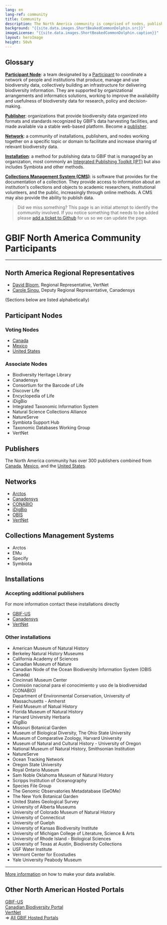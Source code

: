 ```yaml
---
lang: en
lang-ref: community
title: Community
description: The North America community is comprised of nodes, publishers, installations, and networks working together to manage and use biodiversity data.
background: "{{site.data.images.ShortBeakedCommonDolphin.src}}"
imageLicense: "{{site.data.images.ShortBeakedCommonDolphin.caption}}"
layout: heroImage
height: 50vh
---
```


## Glossary
[**Participant Node**](#nodes): a team designated by a [Participant](https://www.gbif.org/the-gbif-network#:~:text=The%20Participant%20network,open%20access%20to%20biodiversity%20data) to coordinate a network of people and institutions that produce, manage and use biodiversity data, collectively building an infrastructure for delivering biodiversity information. They are supported by organizational arrangements and informatics solutions, working to improve the availability and usefulness of biodiversity data for research, policy and decision-making.   

[**Publisher**](#publishers): organizations that provide biodiversity data organized into formats and standards recognized by GBIF’s data harvesting facilities, and made available via a stable web-based platform. Become a [publisher](https://www.gbif.org/become-a-publisher).   

[**Network**](#networks): a community of installations, publishers, and nodes working together on a specific topic or domain to facilitate and increase sharing of relevant biodiversity data. 

[**Installation**](#installations): a method for publishing data to GBIF that is managed by an organization, most commonly an [Integrated Publishing Toolkit (IPT)](https://www.gbif.org/ipt) but also includes Symbiota and other methods.    

[**Collections Management System (CMS)**](#cms): is software that provides for the documentation of a collection. They provide access to information about an institution's collections and objects to academic researchers, institutional volunteers, and the public, increasingly through online methods. A CMS may also provide the ability to publish data.


> Did we miss something? This page is an initial attempt to identify the community involved. If you notice something that needs to be added please [add a ticket to Github](https://github.com/gbif/hp-north-america/issues/new) for us so we can update the page.


# GBIF North America Community Participants 
------------------------------

## North America Regional Representatives

- [David Bloom](https://www.gbif.org/contact-us/directory?personId=2808), Regional Representative, VertNet
- [Carole Sinou](https://www.gbif.org/contact-us/directory?personId=3917), Deputy Regional Representative, Canadensys

(Sections below are listed alphabetically)

<a name="nodes"></a>Participant Nodes
------------
### Voting Nodes
- [Canada](https://www.gbif.org/country/CA/summary)
- [Mexico](https://www.gbif.org/country/MX/summary)
- [United States](https://www.gbif.org/country/US/summary)

### Associate Nodes
- Biodiversity Heritage Library
- Canadensys
- Consortium for the Barcode of Life
- Discover Life
- Encyclopedia of Life
- iDigBio
- Integrated Taxonomic Information System
- Natural Science Collections Alliance
- NatureServe
- Symbiota Support Hub
- Taxonomic Databases Working Group
- VertNet

<a name="publishers"></a>Publishers
------------
The North America community has over 300 publishers combined from [Canada](https://www.gbif.org/publisher/search?country=CA), [Mexico](https://www.gbif.org/publisher/search?country=MX), and the [United States](https://www.gbif.org/publisher/search?country=US).

<a name="networks"></a>Networks
------------
- [Arctos](https://www.gbif.org/network/1f2c0cbe-40df-43f6-ba07-e76133e78c31)
- [Canadensys](https://data.canadensys.net/)
- [CONABIO](https://www.gbif.org/publisher/ff90b050-c256-11db-b71b-b8a03c50a862)
- [iDigBio](https://www.idigbio.org/)
- [OBIS](https://www.gbif.org/network/2b7c7b4f-4d4f-40d3-94de-c28b6fa054a6)
- [VertNet](http://www.vertnet.org/)

<a name="cms"></a>Collections Management Systems
------------
- Arctos
- EMu
- Specify
- Symbiota

<a name="installations"></a>Installations
------------
### Accepting additional publishers
For more information contact these installations directly
- [GBIF-US](https://bison.usgs.gov/ipt/)
- [Canadensys](http://data.canadensys.net/ipt/)
- [VertNet](http://ipt.vertnet.org:8080/ipt/)

### Other installations
- American Museum of Natural History
- Berkeley Natural History Museums
- California Academy of Sciences
- Canadian Museum of Nature
- Canadian Node of the Ocean Biodiversity Information System (OBIS Canada)
- Cincinnati Museum Center
- Comisión nacional para el conocimiento y uso de la biodiversidad (CONABIO)
- Department of Environmental Conservation, University of Massachusetts - Amherst
- Field Museum of Natual History
- Florida Museum of Natural History
- Harvard University Herbaria
- iDigBio
- Missouri Botanical Garden
- Museum of Biological Diversity, The Ohio State University
- Museum of Comparative Zoology, Harvard University
- Museum of Natural and Cultural History - University of Oregon
- National Museum of Natural History, Smithsonian Institution
- NatureServe
- Ocean Tracking Network
- Oregon State University
- Royal Ontario Museum
- Sam Noble Oklahoma Museum of Natural History
- Scripps Institution of Oceanography
- Species File Group
- The Genomic Observatories Metadatabase (GeOMe)
- The New York Botanical Garden
- United States Geological Survey
- University of Alberta Museums
- University of Colorado Museum of Natural History
- University of Connecticut
- University of Guelph
- University of Kansas Biodiversity Institute
- University of Michigan College of Literature, Science & Arts
- University of Rhode Island - Biological Sciences
- University of Texas at Austin, Biodiversity Collections
- USF Water Institute
- Vermont Center for Ecostudies
- Yale University Peabody Museum

------
[More information](https://data-blog.gbif.org/post/installations-and-hosting-solutions-explained/) on how to make your data available.

Other North American Hosted Portals
----------
[GBIF-US](https://www.gbif.us)     
[Canadian Biodiversity Portal](https://hp-canadian-biodiversity.gbif-staging.org/)     
[VertNet](https://hp-vertnet-plus.gbif-staging.org/)    
=> [All GBIF Hosted Portals](https://dev.gbif.org/hosted-portals.html)    

